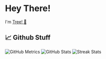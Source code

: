 # Hey There!

I'm [Tree! 🌳](https://discord.com/users/695360125338124379)



## 📈 Github Stuff

![GitHub Metrics](https://metrics.lecoq.io/Tree642)
![GitHub Stats](https://github-readme-stats.vercel.app/api?username=Tree642&show_icons=true&locale=en)
![Streak Stats](https://github-readme-streak-stats.herokuapp.com/?user=Tree642)
